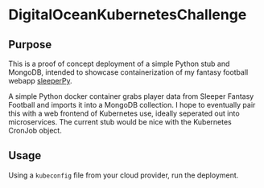 # DigitalOceanKubernetesChallenge

## Purpose

This is a proof of concept deployment of a simple Python stub and MongoDB, intended to showcase containerization of my fantasy football webapp [sleeperPy](https://github.com/wbollock/sleeperPy).

A simple Python docker container grabs player data from Sleeper Fantasy Football and imports it into a MongoDB collection. I hope to eventually pair this with a web frontend of Kubernetes use, ideally seperated out into microservices. The current stub would be nice with the Kubernetes CronJob object.

## Usage

Using a `kubeconfig` file from your cloud provider, run the deployment.